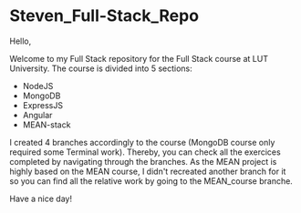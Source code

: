 # Steven_Full-Stack_Repo

Hello,

Welcome to my Full Stack repository for the Full Stack course at LUT University. The course is divided into 5 sections: 

  - NodeJS
  - MongoDB
  - ExpressJS
  - Angular
  - MEAN-stack

I created 4 branches accordingly to the course (MongoDB course only required some Terminal work). Thereby, you can check 
all the exercices completed by navigating through the branches. As the MEAN project is highly based on the MEAN course, I didn't recreated another branch for it so you can find all the relative work by going to the MEAN_course branche. 

Have a nice day!
